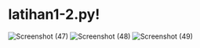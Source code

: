 # latihan1-2.py!
![Screenshot (47)](https://user-images.githubusercontent.com/92637117/141321734-d99daea3-695c-4aa9-8675-4e52e1618968.png)
![Screenshot (48)](https://user-images.githubusercontent.com/92637117/141321757-635d6b4d-2c0b-491e-9c23-d843d545aab0.png)
![Screenshot (49)](https://user-images.githubusercontent.com/92637117/141321770-f80ca6a7-9690-45fa-860c-28ef9353e452.png)
